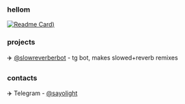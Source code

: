 ### hellom
[![Readme Card](https://github-readme-stats.vercel.app/api?username=sayolight&show_icons=true&theme=radical))](https://github.com/sayolight)

### projects
✈️ [@slowreverberbot](https://t.me/slowreverberbot) - tg bot, makes slowed+reverb remixes

### contacts
✈️ Telegram - [@sayolight](https://t.me/sayolight)
